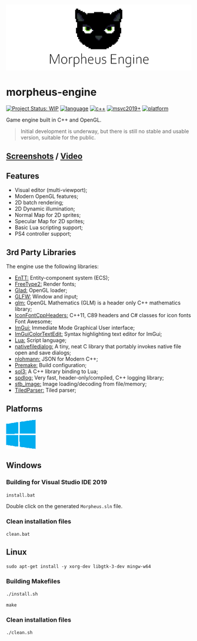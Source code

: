 ![](.github/morpheus-logo-text.png?raw=true "Morpheus")

# morpheus-engine

[![Project Status: WIP](https://www.repostatus.org/badges/latest/wip.svg)](https://github.com/madureira/morpheus-engine#todo)
[![language](https://img.shields.io/badge/language-c++-blue.svg)](https://github.com/madureira/morpheus-engine)
[![c++](https://img.shields.io/badge/std-c++17-blue.svg)](https://isocpp.org/)
[![msvc2019+](https://img.shields.io/badge/MSVC-2019+-ff69b4.svg)](https://visualstudio.microsoft.com/downloads)
[![platform](https://img.shields.io/badge/platform-Windows10-blue.svg)](https://www.microsoft.com/en-us/windows/)

Game engine built in C++ and OpenGL.

> Initial development is underway, but there is still no stable and usable version, suitable for the public.


## [Screenshots](https://github.com/madureira/morpheus-engine/tree/master/.github/screenshots) / [Video](https://www.youtube.com/watch?v=8IatRcdtFdQ)

## Features

- Visual editor (multi-viewport);
- Modern OpenGL features;
- 2D batch rendering;
- 2D Dynamic illumination;
- Normal Map for 2D sprites;
- Specular Map for 2D sprites;
- Basic Lua scripting support;
- PS4 controller support;

## 3rd Party Libraries

The engine use the following libraries:

- [EnTT:](https://github.com/skypjack/entt) Entity-component system (ECS);
- [FreeType2:](https://www.freetype.org/) Render fonts;
- [Glad:](https://glad.dav1d.de/) OpenGL loader;
- [GLFW:](https://www.glfw.org/) Window and input;
- [glm:](https://glm.g-truc.net) OpenGL Mathematics (GLM) is a header only C++ mathematics library;
- [IconFontCppHeaders:](https://github.com/juliettef/IconFontCppHeaders) C++11, C89 headers and C# classes for icon fonts Font Awesome;
- [ImGui:](https://github.com/ocornut/imgui) Immediate Mode Graphical User interface;
- [ImGuiColorTextEdit:](https://github.com/BalazsJako/ImGuiColorTextEdit) Syntax highlighting text editor for ImGui;
- [Lua:](https://www.lua.org/) Script language;
- [nativefiledialog:](https://github.com/mlabbe/nativefiledialog) A tiny, neat C library that portably invokes native file open and save dialogs;
- [nlohmann:](https://github.com/nlohmann/json) JSON for Modern C++;
- [Premake:](https://premake.github.io/index.html) Build configuration;
- [sol3:](https://github.com/ThePhD/sol2) A C++ library binding to Lua;
- [spdlog:](https://github.com/gabime/spdlog) Very fast, header-only/compiled, C++ logging library;
- [stb_image:](https://github.com/nothings/stb) Image loading/decoding from file/memory;
- [TiledParser:](https://github.com/madureira/TiledParser) Tiled parser;

## Platforms

![Windows](.github/windows-logo.png?raw=true "windows10")

## Windows

### Building for Visual Studio IDE 2019

```
install.bat
```

Double click on the generated `Morpheus.sln` file.

### Clean installation files

```
clean.bat
```

## Linux

```
sudo apt-get install -y xorg-dev libgtk-3-dev mingw-w64
```

### Building Makefiles

```
./install.sh
```

```
make
```

### Clean installation files

```
./clean.sh
```

